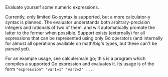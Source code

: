 Evaluate yourself some numeric expressions.

Currently, only limited Go syntax is supported, but a more calculator-y syntax is planned. The evaluator understands both arbitrary-precision integers and rationals of two of them, and will automatically promote the latter to the former when possible. Support exists (externally) for all expressions that can be represented using only Go operators (and internally for almost all operations available on math/big's types, but these can't be parsed yet).

For an example usage, see calcule/main.go; this is a program which compiles a supported Go expression and evaluates it. Its usage is of the form `"expression" "var1=1" "var2=2" ...`.
